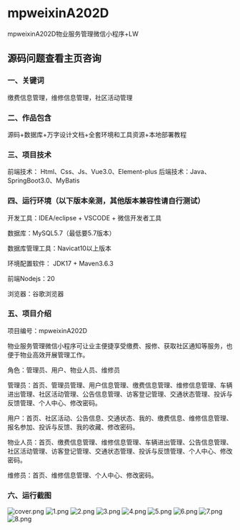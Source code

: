 # mpweixinA202D
mpweixinA202D物业服务管理微信小程序+LW
 
## 源码问题查看主页咨询

### 一、关键词
缴费信息管理，维修信息管理，社区活动管理

### 二、作品包含
源码+数据库+万字设计文档+全套环境和工具资源+本地部署教程

### 三、项目技术
前端技术： Html、Css、Js、Vue3.0、Element-plus
后端技术：Java、SpringBoot3.0、MyBatis

### 四、运行环境（以下版本亲测，其他版本兼容性请自行测试）
开发工具：IDEA/eclipse  + VSCODE + 微信开发者工具

数据库：MySQL5.7（最低要5.7版本）

数据库管理工具：Navicat10以上版本

环境配置软件： JDK17 + Maven3.6.3

前端Nodejs：20

浏览器：谷歌浏览器

### 五、项目介绍
项目编号：mpweixinA202D

物业服务管理微信小程序可让业主便捷享受缴费、报修、获取社区通知等服务，也便于物业高效开展管理工作。

角色：管理员、用户、物业人员、维修员

管理员：首页、管理员管理、用户信息管理、缴费信息管理、维修信息管理、车辆进出管理、社区活动管理、公告信息管理、访客登记管理、交通状态管理、投诉与反馈管理、个人中心、修改密码。

用户：首页、社区活动、公告信息、交通状态、我的、缴费信息、维修信息管理、报名参加、投诉与反馈、我的收藏、修改密码。

物业人员：首页、缴费信息管理、维修信息管理、车辆进出管理、公告信息管理、社区活动管理、访客登记管理、交通状态管理、投诉与反馈管理、个人中心、修改密码。

维修员：首页、维修信息管理、个人中心、修改密码。

### 六、运行截图

![cover.png](./cover.png)
![1.png](./1.png)
![2.png](./2.png)
![3.png](./3.png)
![4.png](./4.png)
![5.png](./5.png)
![6.png](./6.png)
![7.png](./7.png)
![8.png](./8.png)
